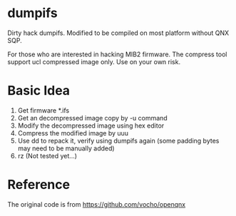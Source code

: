# dumpifs
Dirty hack dumpifs.
Modified to be compiled on most platform without QNX SQP.

For those who are interested in hacking MIB2 firmware.
The compress tool support ucl compressed image only.
Use on your own risk.

# Basic Idea
1. Get firmware  *.ifs
2. Get an decompressed image copy by -u command
3. Modify the decompressed image using hex editor
4. Compress the modified image by uuu
5. Use dd to repack it, verify using dumpifs again (some padding bytes may need to be manually added)
6. rz (Not tested yet...)

# Reference
The original code is from
https://github.com/vocho/openqnx
